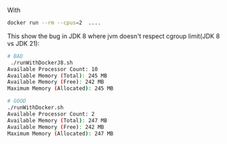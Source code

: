 With
```bash
docker run --rm --cpus=2  ....
```

This show the bug in JDK 8 where jvm doesn't respect cgroup limit(JDK 8 vs JDK 21):
```bash
# BAD
 ./runWithDockerJ8.sh
Available Processor Count: 10
Available Memory (Total): 245 MB
Available Memory (Free): 242 MB
Maximum Memory (Allocated): 245 MB

# GOOD
./runWithDocker.sh
Available Processor Count: 2
Available Memory (Total): 247 MB
Available Memory (Free): 242 MB
Maximum Memory (Allocated): 247 MB
```